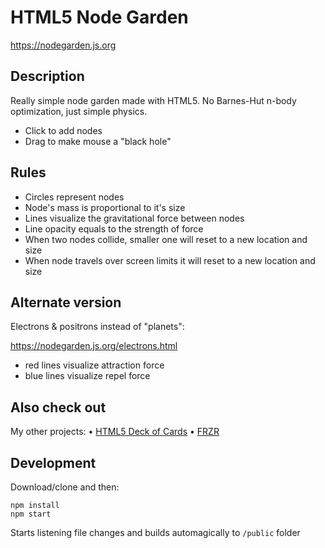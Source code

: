 # HTML5 Node Garden

https://nodegarden.js.org

## Description

Really simple node garden made with HTML5. No Barnes-Hut n-body optimization, just simple physics.

- Click to add nodes
- Drag to make mouse a "black hole"

## Rules

- Circles represent nodes
- Node's mass is proportional to it's size
- Lines visualize the gravitational force between nodes
- Line opacity equals to the strength of force
- When two nodes collide, smaller one will reset to a new location and size
- When node travels over screen limits it will reset to a new location and size

## Alternate version

Electrons & positrons instead of "planets":

https://nodegarden.js.org/electrons.html

- red lines visualize attraction force
- blue lines visualize repel force

## Also check out

My other projects:
• [HTML5 Deck of Cards](https://deck-of-cards.js.org)
• [FRZR](https://frzr.js.org)

## Development

Download/clone and then:

```
npm install
npm start
```

Starts listening file changes and builds automagically to ```/public``` folder
